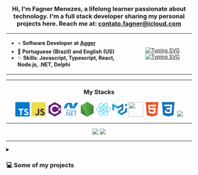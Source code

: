 <link rel="stylesheet" href="https://cdn.jsdelivr.net/gh/devicons/devicon@latest/devicon.min.css">
<h3 align="center">Hi, I'm Fagner Menezes, a lifelong learner passionate about technology. I'm a full stack developer sharing my personal projects here. Reach me at: <a href="mailto:contato.fagner@icloud.com">contato.fagner@icloud.com</a></h3>

<table align="center">
<td>
  <ul>
    <li>⭐ <b>Software Developer at <a href="https://www.agger.com.br">Agger</a></b></li>
    <li>💬 <b>Portuguese (Brazil) and English (US)</b></li>
    <li>✨ <b>Skills: Javascript, Typescript, React, Node.js, .NET, Delphi</b></li>
  </ul>
</td>
<td align="center">
  <a  href="https://git.io/typing-svg">
    <img src="https://readme-typing-svg.herokuapp.com?font=Fira+Code&duration=2000&pause=1000&color=87BDF7&width=435&lines=The+cosmos+is+all+that+is+or+" alt="Typing SVG" />
  </a>
  <a href="https://git.io/typing-svg">
    <img src="https://readme-typing-svg.herokuapp.com?font=Fira+Code&duration=3000&pause=1000&color=87BDF7&width=435&lines=ever+was+or+ever+will+be." alt="Typing SVG" />
  </a>
</td>
</table>
<hr/>
<div align="center">
  <h3>My Stacks</h3>
  <img src="https://raw.githubusercontent.com/devicons/devicon/ca28c779441053191ff11710fe24a9e6c23690d6/icons/typescript/typescript-plain.svg" height="40" width="40">
  <img src="https://raw.githubusercontent.com/devicons/devicon/master/icons/javascript/javascript-original.svg" height="40" width="40">
  <img src="https://raw.githubusercontent.com/devicons/devicon/master/icons/csharp/csharp-plain.svg" height="40" width="40">
  <img src="https://raw.githubusercontent.com/devicons/devicon/6910f0503efdd315c8f9b858234310c06e04d9c0/icons/dot-net/dot-net-plain-wordmark.svg" height="40" width="40">
  <img src="https://raw.githubusercontent.com/devicons/devicon/master/icons/nodejs/nodejs-original.svg" height="40" width="40">
  <img src="https://raw.githubusercontent.com/devicons/devicon/6910f0503efdd315c8f9b858234310c06e04d9c0/icons/react/react-original.svg" height="40" width="40">
  <img src="https://raw.githubusercontent.com/devicons/devicon/master/icons/materialui/materialui-original.svg" height="40" width="40">
  <img src="https://cdn.aglty.io/bwql7jyk/Attachments/NewItems/image_20211214122557_0.png" height="40" width="40">
  <img src="https://raw.githubusercontent.com/devicons/devicon/master/icons/html5/html5-original.svg" height="40" width="40">
  <img src="https://raw.githubusercontent.com/devicons/devicon/master/icons/css3/css3-plain.svg" height="40" width="40">
  <img src="http://www.andreanolanusse.com/pt/wp-content/uploads/2011/09/Icon_Delphi.png" height="36">
</div>
<hr/>
<div align="center">
  <img height="155em" src="https://github-readme-stats.vercel.app/api/top-langs/?username=ryuuzera&langs_count=8&layout=compact&account_private=true&hide_border=true&theme=tokyonight">
  <img height="155em" src="http://github-profile-summary-cards.vercel.app/api/cards/profile-details?username=ryuuzera&theme=tokyonight" />
</div>
<hr/>
<details> 
  <summary><h3>💻 Some of my projects</h2></summary>
<table align="center">
  <tr>
    <td>TRIMUI Smart Hub</td>
    <td>Zorii-Hub Game Launcher</td>
  </tr>
  <tr>
    <td><a href="https://github.com/ryuuzera/TrimuiSmartHub" target="_blank"><img width="335" src="https://github.com/user-attachments/assets/23e613ea-ce6d-4687-a65e-5e02baa94fa2"/></a></td>
    <td><a href="https://github.com/ryuuzera/zorii-hub/" target="_blank"><img width="335" src="https://github.com/user-attachments/assets/242c8221-449d-4984-81de-1807ad4546a0"/></a></td>
  </tr>
  <tr>
    <td>Genshin Impact App</td>
    <td>Credit Card Runtime Customize</td>
  </tr>
  <tr>
    <td><a href="https://github.com/ryuuzera/genshin-app" target="_blank"><img width="335" src="https://media.giphy.com/media/r3DB8SbdP4BNrPIqxj/giphy.gif"/></a></td>
    <td><a href="https://github.com/ryuuzera/next-credit-card" target="_blank"><img width="335" src="https://media.giphy.com/media/zE6ZmxjUv5X9aEKGBr/giphy.gif"/></a></td>
  </tr>
  <tr>
    <td>Pokemon Next.JS</td>
    <td>Pokedelphi</td>
  </tr>
  <tr>
    <td><a href="https://github.com/ryuuzera/pokemon-next-app/" target="_blank"><img width="335" src="https://media.giphy.com/media/FtgrxiiivLv9Cr7LQW/giphy.gif"/></a></td>
    <td><a href="https://github.com/ryuuzera/pokedelphi/" target="_blank"><img width="335" src="https://github.com/user-attachments/assets/9fcc1bd6-9b77-4ac1-83c2-32ca8fadfe51"/></a></td>
  </tr>
  <tr>
    <td>Orkut Reboot</td>
    <td>FetchFood Autoservice</td>
  </tr>
  <tr>
    <td><a href="https://github.com/ryuuzera/orkut-reboot" target="_blank"><img width="335" src="https://media.giphy.com/media/lMY71dsuZOZnq8YKKb/giphy.gif"/></a></td>
    <td>
      <a href="#"><img width="160" src="https://user-images.githubusercontent.com/87572712/224563485-c6e7ef82-ca8f-4924-9d43-b1868ffbdaf4.png"/></a>
      <a href="#"><img width="160" src="https://user-images.githubusercontent.com/87572712/224563507-3d5d39ff-e667-45b7-9665-b4a7f88013c7.png"/></a>
    </td>
  </tr>
</table>


</details>

